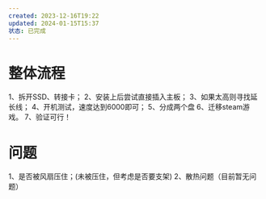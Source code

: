 ```yaml
---
created: 2023-12-16T19:22
updated: 2024-01-15T15:37
状态: 已完成
---
```

# 整体流程
1、拆开SSD、转接卡；
2、安装上后尝试直接插入主板；
3、如果太高则寻找延长线；
4、开机测试，速度达到6000即可；
5、分成两个盘
6、迁移steam游戏。
7、验证可行！

# 问题
1、是否被风扇压住；(未被压住，但考虑是否要支架)
2、散热问题（目前暂无问题）